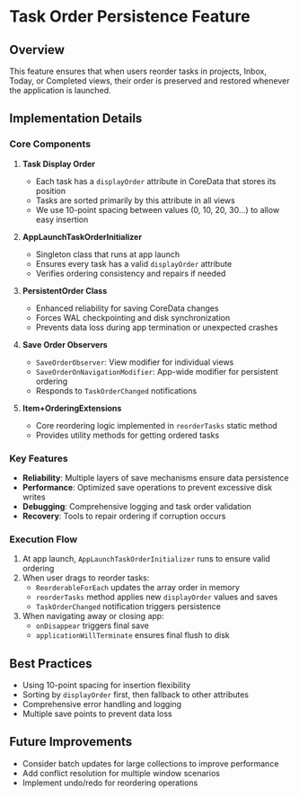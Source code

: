 # Task Order Persistence Feature

## Overview

This feature ensures that when users reorder tasks in projects, Inbox, Today, or Completed views, their order is preserved and restored whenever the application is launched.

## Implementation Details

### Core Components

1. **Task Display Order**
   - Each task has a `displayOrder` attribute in CoreData that stores its position
   - Tasks are sorted primarily by this attribute in all views
   - We use 10-point spacing between values (0, 10, 20, 30...) to allow easy insertion

2. **AppLaunchTaskOrderInitializer**
   - Singleton class that runs at app launch
   - Ensures every task has a valid `displayOrder` attribute
   - Verifies ordering consistency and repairs if needed

3. **PersistentOrder Class**
   - Enhanced reliability for saving CoreData changes
   - Forces WAL checkpointing and disk synchronization
   - Prevents data loss during app termination or unexpected crashes

4. **Save Order Observers**
   - `SaveOrderObserver`: View modifier for individual views
   - `SaveOrderOnNavigationModifier`: App-wide modifier for persistent ordering
   - Responds to `TaskOrderChanged` notifications

5. **Item+OrderingExtensions**
   - Core reordering logic implemented in `reorderTasks` static method
   - Provides utility methods for getting ordered tasks

### Key Features

- **Reliability**: Multiple layers of save mechanisms ensure data persistence
- **Performance**: Optimized save operations to prevent excessive disk writes
- **Debugging**: Comprehensive logging and task order validation
- **Recovery**: Tools to repair ordering if corruption occurs

### Execution Flow

1. At app launch, `AppLaunchTaskOrderInitializer` runs to ensure valid ordering
2. When user drags to reorder tasks:
   - `ReorderableForEach` updates the array order in memory
   - `reorderTasks` method applies new `displayOrder` values and saves
   - `TaskOrderChanged` notification triggers persistence
3. When navigating away or closing app:
   - `onDisappear` triggers final save
   - `applicationWillTerminate` ensures final flush to disk

## Best Practices

- Using 10-point spacing for insertion flexibility
- Sorting by `displayOrder` first, then fallback to other attributes
- Comprehensive error handling and logging
- Multiple save points to prevent data loss

## Future Improvements

- Consider batch updates for large collections to improve performance
- Add conflict resolution for multiple window scenarios
- Implement undo/redo for reordering operations
